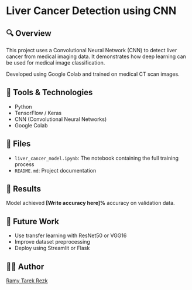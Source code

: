 # Liver Cancer Detection using CNN

## 🔍 Overview
This project uses a Convolutional Neural Network (CNN) to detect liver cancer from medical imaging data. It demonstrates how deep learning can be used for medical image classification.

Developed using Google Colab and trained on medical CT scan images.

## 🧠 Tools & Technologies
- Python
- TensorFlow / Keras
- CNN (Convolutional Neural Networks)
- Google Colab

## 📁 Files
- `liver_cancer_model.ipynb`: The notebook containing the full training process
- `README.md`: Project documentation

## 🚀 Results
Model achieved **[Write accuracy here]%** accuracy on validation data.

## 🔄 Future Work
- Use transfer learning with ResNet50 or VGG16
- Improve dataset preprocessing
- Deploy using Streamlit or Flask

## 👨‍💻 Author
[Ramy Tarek Rezk](https://github.com/ramyrezk22)



